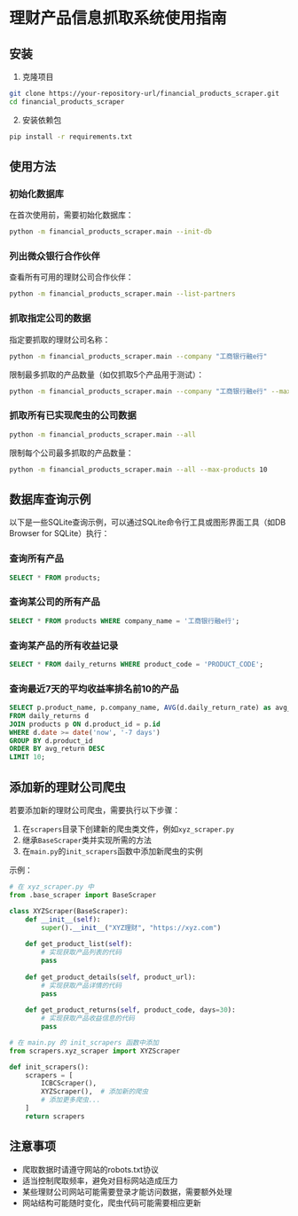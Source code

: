 # 理财产品信息抓取系统使用指南

## 安装

1. 克隆项目
```bash
git clone https://your-repository-url/financial_products_scraper.git
cd financial_products_scraper
```

2. 安装依赖包
```bash
pip install -r requirements.txt
```

## 使用方法

### 初始化数据库

在首次使用前，需要初始化数据库：

```bash
python -m financial_products_scraper.main --init-db
```

### 列出微众银行合作伙伴

查看所有可用的理财公司合作伙伴：

```bash
python -m financial_products_scraper.main --list-partners
```

### 抓取指定公司的数据

指定要抓取的理财公司名称：

```bash
python -m financial_products_scraper.main --company "工商银行融e行"
```

限制最多抓取的产品数量（如仅抓取5个产品用于测试）：

```bash
python -m financial_products_scraper.main --company "工商银行融e行" --max-products 5
```

### 抓取所有已实现爬虫的公司数据

```bash
python -m financial_products_scraper.main --all
```

限制每个公司最多抓取的产品数量：

```bash
python -m financial_products_scraper.main --all --max-products 10
```

## 数据库查询示例

以下是一些SQLite查询示例，可以通过SQLite命令行工具或图形界面工具（如DB Browser for SQLite）执行：

### 查询所有产品

```sql
SELECT * FROM products;
```

### 查询某公司的所有产品

```sql
SELECT * FROM products WHERE company_name = '工商银行融e行';
```

### 查询某产品的所有收益记录

```sql
SELECT * FROM daily_returns WHERE product_code = 'PRODUCT_CODE';
```

### 查询最近7天的平均收益率排名前10的产品

```sql
SELECT p.product_name, p.company_name, AVG(d.daily_return_rate) as avg_return
FROM daily_returns d
JOIN products p ON d.product_id = p.id
WHERE d.date >= date('now', '-7 days')
GROUP BY d.product_id
ORDER BY avg_return DESC
LIMIT 10;
```

## 添加新的理财公司爬虫

若要添加新的理财公司爬虫，需要执行以下步骤：

1. 在`scrapers`目录下创建新的爬虫类文件，例如`xyz_scraper.py`
2. 继承`BaseScraper`类并实现所需的方法
3. 在`main.py`的`init_scrapers`函数中添加新爬虫的实例

示例：

```python
# 在 xyz_scraper.py 中
from .base_scraper import BaseScraper

class XYZScraper(BaseScraper):
    def __init__(self):
        super().__init__("XYZ理财", "https://xyz.com")
        
    def get_product_list(self):
        # 实现获取产品列表的代码
        pass
        
    def get_product_details(self, product_url):
        # 实现获取产品详情的代码
        pass
        
    def get_product_returns(self, product_code, days=30):
        # 实现获取产品收益信息的代码
        pass
```

```python
# 在 main.py 的 init_scrapers 函数中添加
from scrapers.xyz_scraper import XYZScraper

def init_scrapers():
    scrapers = [
        ICBCScraper(),
        XYZScraper(),  # 添加新的爬虫
        # 添加更多爬虫...
    ]
    return scrapers
```

## 注意事项

- 爬取数据时请遵守网站的robots.txt协议
- 适当控制爬取频率，避免对目标网站造成压力
- 某些理财公司网站可能需要登录才能访问数据，需要额外处理
- 网站结构可能随时变化，爬虫代码可能需要相应更新 